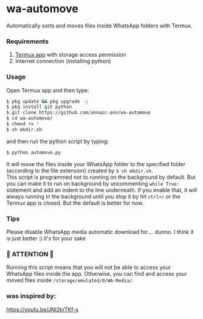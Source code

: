 <h1>wa-automove</h1>
<p>Automatically sorts and moves files inside WhatsApp folders with Termux.</>

### Requirements
1. [Termux app](https://play.google.com/store/apps/details?id=com.termux) with storage access permission
2. Internet connection (installing python) 

### Usage
Open Termux app and then type:
```bash
$ pkg update && pkg upgrade -y
$ pkg install git python 
$ git clone https://github.com/annazc-ann/wa-automove
$ cd wa-automove/
$ chmod +x *
$ sh mkdir.sh
```
and then run the python script by typing:
```bash
$ python automove.py
```
<p>It will move the files inside your WhatsApp folder to the specified folder (according to the file extension) created by <code>$ sh mkdir.sh</code>.
<br>This script is programmed not to running on the background by default. But you can make it to run  
on background by uncommenting <code>while True:</code> statement and add an indent to the line underneath. 
If you enable that, it will always running in the background until you stop it by hit <code>ctrl+c</code> or
 the Termux app is closed. But the default is better for now.</p>

### Tips
Please disable WhatsApp media automatic download for.... dunno. I think it is just better :) it's for your sake

<h3>🚨 ATTENTION 🚨</h3>
Running this script means that you will not be able to access 
your WhatsApp files inside the app. Otherwise, you can find and access your moved files inside 
<code>/storage/emulated/0/WA-Media/</code>.

### was inspired by:
https://youtu.be/JNl2krTKf-s

